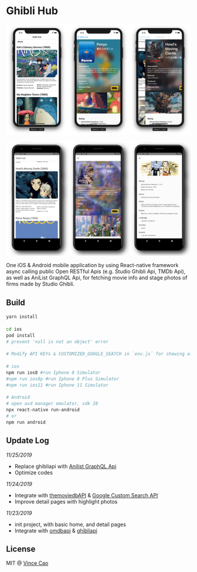 # Ghibli Hub

![](./screenshots/ios-screen.png)

![](./screenshots/android-screen.png)

One iOS & Android mobile application by using React-native framework async calling public Open RESTful Apis (e.g. Studio Ghibli Api, TMDb Api), as well as AniList GraphQL Api, for fetching movie info and stage photos of firms made by Studio Ghibli.

## Build 

``` bash
yarn install

cd ios
pod install
# prevent 'null is not an object' error

# Modify API KEYs & CUSTOMIZED_GOOGLE_SEATCH in `env.js` for showing all data

# ios
npm run ios8 #run Iphone 8 Simulator
#npm run ios8p #run Iphone 8 Plus Simulator
#npm run ios11 #run Iphone 11 Simulator

# Android
# open avd manager emulator, sdk 28
npx react-native run-android
# or
npm run android
```

## Update Log
_11/25/2019_
- Replace ghibliapi with [Anilist GraphQL Api](//anilist.gitbook.io/anilist-apiv2-docs/)
- Optimize codes

_11/24/2019_
- Integrate with [themoviedbAPI](//www.themoviedb.org/documentation/api) & [Google Custom Search API](//developers.google.com/custom-search)
- Improve detail pages with highlight photos

_11/23/2019_
- init project, with basic home, and detail pages
- Integrate with [omdbapi](//omdbapi.com) & [ghibliapi](//ghibliapi.herokuapp.com/)

## License
MIT @ [Vince Cao](//vince-amazing.com)
